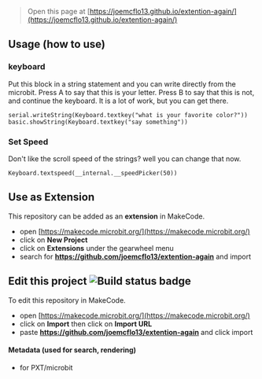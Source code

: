 
> Open this page at [https://joemcflo13.github.io/extention-again/](https://joemcflo13.github.io/extention-again/)

## Usage (how to use)

### keyboard

Put this block in a string statement and you can write directly from the microbit. Press A to say that this is your letter. Press B to say that this is not, and continue the keyboard.
It is a lot of work, but you can get there.

``` blocks
serial.writeString(Keyboard.textkey("what is your favorite color?"))
basic.showString(Keyboard.textkey("say something"))
```

### Set Speed

Don't like the scroll speed of the strings? well you can change that now.

``` blocks
Keyboard.textspeed(__internal.__speedPicker(50))
```

## Use as Extension

This repository can be added as an **extension** in MakeCode.

* open [https://makecode.microbit.org/](https://makecode.microbit.org/)
* click on **New Project**
* click on **Extensions** under the gearwheel menu
* search for **https://github.com/joemcflo13/extention-again** and import

## Edit this project ![Build status badge](https://github.com/joemcflo13/extention-again/workflows/MakeCode/badge.svg)

To edit this repository in MakeCode.

* open [https://makecode.microbit.org/](https://makecode.microbit.org/)
* click on **Import** then click on **Import URL**
* paste **https://github.com/joemcflo13/extention-again** and click import


#### Metadata (used for search, rendering)

* for PXT/microbit
<script src="https://makecode.com/gh-pages-embed.js"></script><script>makeCodeRender("{{ site.makecode.home_url }}", "{{ site.github.owner_name }}/{{ site.github.repository_name }}");</script>
